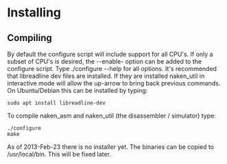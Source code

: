 Installing
=========

Compiling
---------

By default the configure script will include support for all CPU's. If
only a subset of CPU's is desired, the --enable-<cpu arch> option can
be added to the configure script. Type ./configure --help for all options.
It's recommended that libreadline dev files are installed. If they are
installed naken_util in interactive mode will allow the up-arrow to
bring back previous commands. On Ubuntu/Debian this can be installed
by typing:

    sudo apt install libreadline-dev

To compile naken_asm and naken_util (the disassembler / simulator) type:

    ./configure
    make

As of 2013-Feb-23 there is no installer yet. The binaries can be copied
to /usr/local/bin. This will be fixed later.

